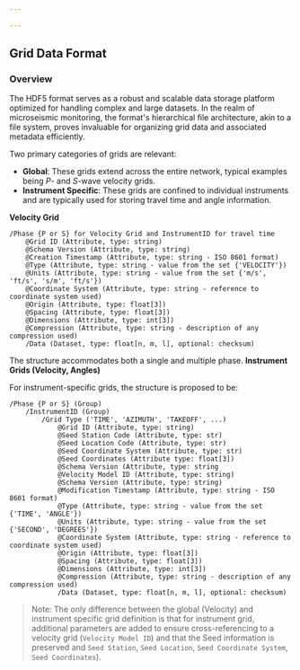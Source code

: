 ```yaml
---

---
```


## Grid Data Format

### Overview

The HDF5 format serves as a robust and scalable data storage platform optimized for handling complex and large datasets. In the realm of microseismic monitoring, the format's hierarchical file architecture, akin to a file system, proves invaluable for organizing grid data and associated metadata efficiently.

Two primary categories of grids are relevant:
- **Global**: These grids extend across the entire network, typical examples being *P*- and *S*-wave velocity grids.
- **Instrument Specific**: These grids are confined to individual instruments and are typically used for storing travel time and angle information.

**Velocity Grid**
```	
/Phase {P or S} for Velocity Grid and InstrumentID for travel time 
    @Grid ID (Attribute, type: string)
    @Schema Version (Attribute, type: string)
    @Creation Timestamp (Attribute, type: string - ISO 8601 format)
    @Type (Attribute, type: string - value from the set {'VELOCITY'})
    @Units (Attribute, type: string - value from the set {'m/s', 'ft/s', 's/m', 'ft/s'})
    @Coordinate System (Attribute, type: string - reference to coordinate system used)
    @Origin (Attribute, type: float[3])
    @Spacing (Attribute, type: float[3])
    @Dimensions (Attribute, type: int[3])
    @Compression (Attribute, type: string - description of any compression used)
    /Data (Dataset, type: float[n, m, l], optional: checksum)
```

The structure accommodates both a single and multiple phase.
**Instrument Grids (Velocity, Angles)**

For instrument-specific grids, the structure is proposed to be:

```
/Phase {P or S} (Group)
	/InstrumentID (Group)
		/Grid Type ('TIME', 'AZIMUTH', 'TAKEOFF', ...) 
		    @Grid ID (Attribute, type: string)
		    @Seed Station Code (Attribute, type: str)
		    @Seed Location Code (Attribute, type: str)
		    @Seed Coordinate System (Attribute, type: str)
		    @Seed Coordinates (Attribute type: float[3])
		    @Schema Version (Attribute, type: string
		    @Velocity Model ID (Attribute, type: string)
		    @Schema Version (Attribute, type: string)
		    @Modification Timestamp (Attribute, type: string - ISO 8601 format)
		    @Type (Attribute, type: string - value from the set {'TIME', 'ANGLE'})
		    @Units (Attribute, type: string - value from the set {'SECOND', 'DEGREES'})
		    @Coordinate System (Attribute, type: string - reference to coordinate system used)
		    @Origin (Attribute, type: float[3])
		    @Spacing (Attribute, type: float[3])
		    @Dimensions (Attribute, type: int[3])
		    @Compression (Attribute, type: string - description of any compression used)
		    /Data (Dataset, type: float[n, m, l], optional: checksum)
```

> Note: The only difference between the global (Velocity) and instrument specific grid definition is that for instrument grid, additional parameters are added to ensure cross-referencing to a velocity grid (`Velocity Model ID`) and that the Seed information is preserved and `Seed Station`, `Seed Location`, `Seed Coordinate System`, `Seed Coordinates`).  

<!--stackedit_data:
eyJoaXN0b3J5IjpbLTE3NjI0OTAwMjAsMTg5ODYzOTkxMSwtMj
AwNzA3MTc5LDExMjQ0NzgzMiwyMTg3NTM5NTQsMTk1MDQ2Njc3
NCwtMTMzNjg5OTA0MSwtMjA3MzAwMDM1MSwtMjEwMDUzNjEwMS
wtMTg1NDg4MDUyOSw3NzM1NDU1NDksLTIwMjY3MjAwMjcsMjA4
NDE3Mzk4MywtMjUwOTQwMjY0LDE4MDEzNTQ0ODQsMTM2Njk5MD
U4NCwyMDk1MDk5NDUwLC0xMTI2NzIxNDY1LDk1NjQwOTc0LDIx
MjQyMjM1NjNdfQ==
-->